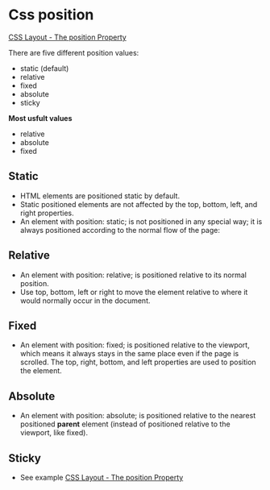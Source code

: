 
# Css position
[CSS Layout - The position Property](https://www.w3schools.com/css/css_positioning.asp)

There are five different position values:
* static (default)
* relative
* fixed
* absolute
* sticky

**Most usfult values**
* relative 
* absolute
* fixed


## Static
* HTML elements are positioned static by default.
* Static positioned elements are not affected by the top, bottom, left, and right properties.
* An element with position: static; is not positioned in any special way; it is always positioned according to the normal flow of the page:

## Relative 
* An element with position: relative; is positioned relative to its normal position.
* Use top, bottom, left or right to move the element relative to where it would normally occur in the document.

## Fixed
* An element with position: fixed; is positioned relative to the viewport,
  which means it always stays in the same place even if the page is scrolled.
  The top, right, bottom, and left properties are used to position the element.

## Absolute
* An element with position: absolute; is positioned relative to the nearest
positioned **parent** element (instead of positioned relative to the viewport, like
fixed).


## Sticky
* See example
[CSS Layout - The position Property](https://www.w3schools.com/css/css_positioning.asp)



